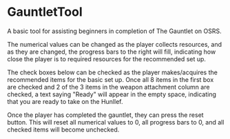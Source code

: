 # GauntletTool
A basic tool for assisting beginners in completion of The Gauntlet on OSRS.

The numerical values can be changed as the player collects resources, and as they are changed, the progress bars to the right will fill, indicating how close the player is to required resources for the recommended set up.

The check boxes below can be checked as the player makes/acquires the recommended items for the basic set up. Once all 8 items in the first box are checked and 2 of the 3 items in the weapon attachment column are checked, a text saying "Ready" will appear in the empty space, indicating that you are ready to take on the Hunllef.

Once the player has completed the gauntlet, they can press the reset button. This will reset all numerical values to 0, all progress bars to 0, and all checked items will become unchecked.
